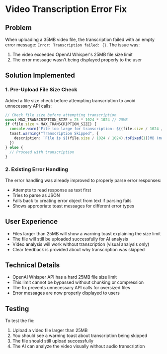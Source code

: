 # Video Transcription Error Fix

## Problem
When uploading a 35MB video file, the transcription failed with an empty error message: `Error: Transcription failed: {}`. The issue was:
1. The video exceeded OpenAI Whisper's 25MB file size limit
2. The error message wasn't being displayed properly to the user

## Solution Implemented

### 1. Pre-Upload File Size Check
Added a file size check before attempting transcription to avoid unnecessary API calls:

```typescript
// Check file size before attempting transcription
const MAX_TRANSCRIPTION_SIZE = 25 * 1024 * 1024 // 25MB
if (file.size > MAX_TRANSCRIPTION_SIZE) {
  console.warn(`File too large for transcription: ${(file.size / 1024 / 1024).toFixed(1)}MB (max 25MB)`)
  toast.warning("Transcription Skipped", {
    description: `File is ${(file.size / 1024 / 1024).toFixed(1)}MB (max 25MB for transcription). The file will be uploaded without transcription.`
  })
} else {
  // Proceed with transcription
}
```

### 2. Existing Error Handling
The error handling was already improved to properly parse error responses:
- Attempts to read response as text first
- Tries to parse as JSON
- Falls back to creating error object from text if parsing fails
- Shows appropriate toast messages for different error types

## User Experience
- Files larger than 25MB will show a warning toast explaining the size limit
- The file will still be uploaded successfully for AI analysis
- Video analysis will work without transcription (visual analysis only)
- Clear feedback is provided about why transcription was skipped

## Technical Details
- OpenAI Whisper API has a hard 25MB file size limit
- This limit cannot be bypassed without chunking or compression
- The fix prevents unnecessary API calls for oversized files
- Error messages are now properly displayed to users

## Testing
To test the fix:
1. Upload a video file larger than 25MB
2. You should see a warning toast about transcription being skipped
3. The file should still upload successfully
4. The AI can analyze the video visually without audio transcription
